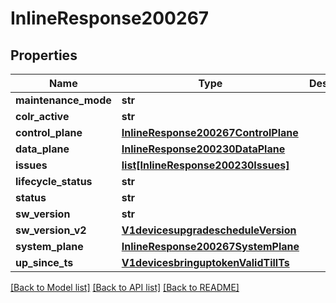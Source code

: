 # InlineResponse200267

## Properties
Name | Type | Description | Notes
------------ | ------------- | ------------- | -------------
**maintenance_mode** | **str** |  | [optional] 
**colr_active** | **str** |  | [optional] 
**control_plane** | [**InlineResponse200267ControlPlane**](InlineResponse200267ControlPlane.md) |  | [optional] 
**data_plane** | [**InlineResponse200230DataPlane**](InlineResponse200230DataPlane.md) |  | [optional] 
**issues** | [**list[InlineResponse200230Issues]**](InlineResponse200230Issues.md) |  | [optional] 
**lifecycle_status** | **str** |  | [optional] 
**status** | **str** |  | [optional] 
**sw_version** | **str** |  | [optional] 
**sw_version_v2** | [**V1devicesupgradescheduleVersion**](V1devicesupgradescheduleVersion.md) |  | [optional] 
**system_plane** | [**InlineResponse200267SystemPlane**](InlineResponse200267SystemPlane.md) |  | [optional] 
**up_since_ts** | [**V1devicesbringuptokenValidTillTs**](V1devicesbringuptokenValidTillTs.md) |  | [optional] 

[[Back to Model list]](../README.md#documentation-for-models) [[Back to API list]](../README.md#documentation-for-api-endpoints) [[Back to README]](../README.md)

